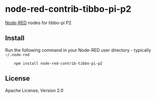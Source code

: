 node-red-contrib-tibbo-pi-p2
=====================

<a href="http://nodered.org" target="_new">Node-RED</a> nodes for tibbo-pi P2.

Install
-------

Run the following command in your Node-RED user directory - typically `~/.node-red`

        npm install node-red-contrib-tibbo-pi-p2

License
-------

Apache License, Version 2.0

